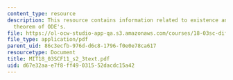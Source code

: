 ```yaml
---
content_type: resource
description: This resource contains information related to existence and uniqueness
  theorem of ODE's.
file: https://ol-ocw-studio-app-qa.s3.amazonaws.com/courses/18-03sc-differential-equations-fall-2011/d67e32aae7f8ff49031552dacdc15a42_MIT18_03SCF11_s2_3text.pdf
file_type: application/pdf
parent_uid: 86c3ecfb-976d-d6c8-1796-f0e0e78ca617
resourcetype: Document
title: MIT18_03SCF11_s2_3text.pdf
uid: d67e32aa-e7f8-ff49-0315-52dacdc15a42
---
```

